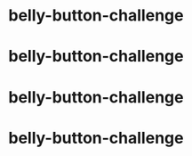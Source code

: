 # belly-button-challenge
# belly-button-challenge
# belly-button-challenge
# belly-button-challenge
